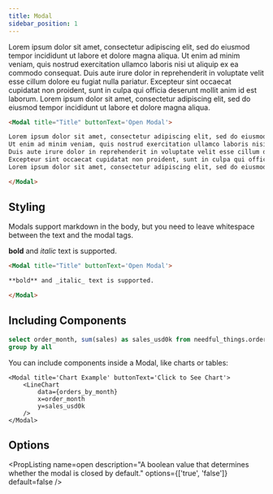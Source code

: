 ```yaml
---
title: Modal
sidebar_position: 1
---
```


<Modal title="Title" buttonText='Open Modal'> 

Lorem ipsum dolor sit amet, consectetur adipiscing elit, sed do eiusmod tempor incididunt ut labore et dolore magna aliqua. 
Ut enim ad minim veniam, quis nostrud exercitation ullamco laboris nisi ut aliquip ex ea commodo consequat. 
Duis aute irure dolor in reprehenderit in voluptate velit esse cillum dolore eu fugiat nulla pariatur. 
Excepteur sint occaecat cupidatat non proident, sunt in culpa qui officia deserunt mollit anim id est laborum.
Lorem ipsum dolor sit amet, consectetur adipiscing elit, sed do eiusmod tempor incididunt ut labore et dolore magna aliqua. 

</Modal>

```markdown
<Modal title="Title" buttonText='Open Modal'> 

Lorem ipsum dolor sit amet, consectetur adipiscing elit, sed do eiusmod tempor incididunt ut labore et dolore magna aliqua. 
Ut enim ad minim veniam, quis nostrud exercitation ullamco laboris nisi ut aliquip ex ea commodo consequat. 
Duis aute irure dolor in reprehenderit in voluptate velit esse cillum dolore eu fugiat nulla pariatur. 
Excepteur sint occaecat cupidatat non proident, sunt in culpa qui officia deserunt mollit anim id est laborum.
Lorem ipsum dolor sit amet, consectetur adipiscing elit, sed do eiusmod tempor incididunt ut labore et dolore magna aliqua. 

</Modal>
```

## Styling

Modals support markdown in the body, but you need to leave whitespace between the text and the modal tags. 

<Modal title="Title" buttonText='Open Modal'>

**bold** and _italic_ text is supported.

</Modal>

```markdown
<Modal title="Title" buttonText='Open Modal'>

**bold** and _italic_ text is supported.

</Modal>
```

## Including Components

```sql orders_by_month
select order_month, sum(sales) as sales_usd0k from needful_things.orders
group by all
```

You can include components inside a Modal, like charts or tables:

<Modal title='Chart Example' buttonText='Click to See Chart'>
    <LineChart
        data={orders_by_month}
        x=order_month
        y=sales_usd0k
    />
</Modal>

```svelte
<Modal title='Chart Example' buttonText='Click to See Chart'>
    <LineChart
        data={orders_by_month}
        x=order_month
        y=sales_usd0k
    />
</Modal>
```


## Options

<PropListing
    name=buttonText
    description="The text displayed on the button that triggers the modal."
    required
    options=string
/>
<PropListing
    name=title
    description="The title of the modal. Visible at the top of the modal when it is open"
    options=string
/>
<PropListing
    name=open
    description="A boolean value that determines whether the modal is closed by default."
    options={['true', 'false']}
    default=false
/>